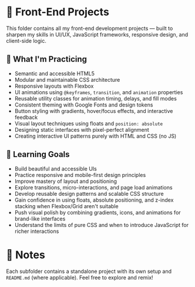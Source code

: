 # 🎨 Front-End Projects

This folder contains all my front-end development projects — built to sharpen my skills in UI/UX, JavaScript frameworks, responsive design, and client-side logic.

## 🧠 What I'm Practicing

- Semantic and accessible HTML5
- Modular and maintainable CSS architecture
- Responsive layouts with Flexbox
- UI animations using `@keyframes`, `transition`, and `animation` properties
- Reusable utility classes for animation timing, delays, and fill modes
- Consistent theming with Google Fonts and design tokens
- Button styling with gradients, hover/focus effects, and interactive feedback
- Visual layout techniques using floats and `position: absolute`
- Designing static interfaces with pixel-perfect alignment
- Creating interactive UI patterns purely with HTML and CSS (no JS)

## 🧪 Learning Goals

- Build beautiful and accessible UIs
- Practice responsive and mobile-first design principles
- Improve mastery of layout and positioning
- Explore transitions, micro-interactions, and page load animations
- Develop reusable design patterns and scalable CSS structure
- Gain confidence in using floats, absolute positioning, and z-index stacking when Flexbox/Grid aren't suitable
- Push visual polish by combining gradients, icons, and animations for brand-like interfaces
- Understand the limits of pure CSS and when to introduce JavaScript for richer interactions

# 📝 Notes

Each subfolder contains a standalone project with its own setup and `README.md` (where applicable). Feel free to explore and remix!
